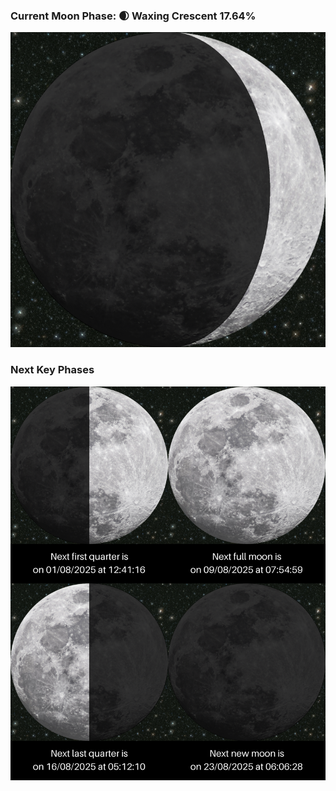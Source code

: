 ### Current Moon Phase: 🌒 Waxing Crescent 17.64%
![Moon Phase](moonphase.png)
### Next Key Phases
![Gallery](gallery.png)